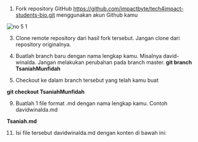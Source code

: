 1. Fork repository GitHub https://github.com/impactbyte/tech4impact-students-bio.git menggunakan akun Github kamu

  ![no 5 1](https://user-images.githubusercontent.com/71321557/134212334-e0520852-02b1-4a63-9c7f-939dc6251f25.JPG)

3. Clone remote repository dari hasil fork tersebut. Jangan clone dari repository originalnya.
  
5. Buatlah branch baru dengan nama lengkap kamu. Misalnya david-winalda. Jangan melakukan perubahan pada branch master.
  **git branch TsaniahMunfidah**
7. Checkout ke dalam branch tersebut yang telah kamu buat

  **git checkout TsaniahMunfidah**
  
9. Buatlah 1 file format .md dengan nama lengkap kamu. Contoh davidwinalda.md

  **Tsaniah.md**
  
11. Isi file tersebut davidwinalda.md dengan konten di bawah ini:
